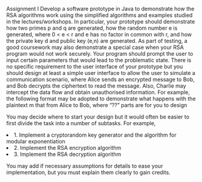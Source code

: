Assignment I
Develop a software prototype in Java to demonstrate how the RSA algorithms work using the simplified algorithms and examples studied in the lectures/workshops. In particular, your prototype should demonstrate how two primes p and q are generated, how the random number e is generated, where 0 < e < r and e has no factor in common with r, and how the private key d and public key (e,n) are generated. As part of testing, a good coursework may also demonstrate a special case when your RSA program would not work securely. Your program should prompt the user to input certain parameters that would lead to the problematic state. There is no specific requirement to the user interface of your prototype but you should design at least a simple user interface to allow the user to simulate a communication scenario, where Alice sends an encrypted message to Bob, and Bob decrypts the ciphertext to read the message. Also, Charlie may intercept the data flow and obtain unauthorised information. For example, the following format may be adopted to demonstrate what happens with the plaintext m that from Alice to Bob, where “??” parts are for you to design


You may decide where to start your design but it would often be easier to first divide the task into a number of subtasks. For example,

<li> 1. Implement a cryptorandom key generator and the algorithm for modular exponentiation </li>
<li> 2. Implement the RSA encryption algorithm </li>
<li> 3. Implement the RSA decryption algorithm </li>


You may add if necessary assumptions for details to ease your implementation, but you must explain them clearly to gain credits.